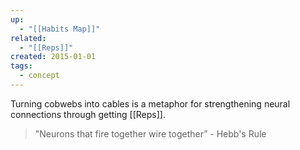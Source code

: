 ```yaml
---
up:
  - "[[Habits Map]]"
related:
  - "[[Reps]]"
created: 2015-01-01
tags:
  - concept
---
```

Turning cobwebs into cables is a metaphor for strengthening neural connections through getting [[Reps]].

> "Neurons that fire together wire together” - Hebb's Rule 